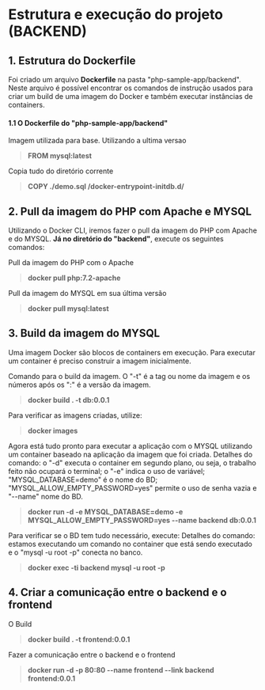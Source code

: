 # Estrutura e execução do projeto (BACKEND)

## 1. Estrutura do Dockerfile
Foi criado um arquivo **Dockerfile** na pasta "php-sample-app/backend". Neste arquivo é possível encontrar os comandos de instrução usados para criar um build de uma imagem do Docker e também executar instâncias de containers.

#### 1.1 O Dockerfile do "php-sample-app/backend"

Imagem utilizada para base. Utilizando a ultima versao
> **FROM mysql:latest**

Copia tudo do diretório corrente
> **COPY ./demo.sql /docker-entrypoint-initdb.d/**

## 2. Pull da imagem do PHP com Apache e MYSQL

Utilizando o Docker CLI, iremos fazer o pull da imagem do PHP com Apache e do MYSQL. **Já no diretório do "backend"**, execute os seguintes comandos:

Pull da imagem do PHP com o Apache

> **docker pull php:7.2-apache**

Pull da imagem do MYSQL em sua última versão

> **docker pull mysql:latest**

## 3. Build da imagem do MYSQL

Uma imagem Docker são blocos de containers em execução.
Para executar um container é preciso construir a imagem inicialmente.

Comando para o build da imagem. O "-t" é a tag ou nome da imagem e os números após os ":" é a versão da imagem.

> **docker build . -t db:0.0.1**

Para verificar as imagens criadas, utilize:

> **docker images**

Agora está tudo pronto para executar a aplicação com o MYSQL utilizando um container baseado na aplicação da imagem que foi criada. Detalhes do comando: o "-d" executa o container em segundo plano, ou seja, o trabalho feito não ocupará o terminal; o "-e" indica o uso de variável; "MYSQL_DATABASE=demo" é o nome do BD; "MYSQL_ALLOW_EMPTY_PASSWORD=yes" permite o uso de senha vazia e "--name" nome do BD.

> **docker run -d -e MYSQL_DATABASE=demo -e MYSQL_ALLOW_EMPTY_PASSWORD=yes --name backend db:0.0.1**

Para verificar se o BD tem tudo necessário, execute:
Detalhes do comando: estamos executando um comando no container que está sendo executado e o "mysql -u root -p" conecta no banco.

> **docker exec -ti backend mysql -u root -p**

## 4. Criar a comunicação entre o backend e o frontend

O Build

> **docker build . -t frontend:0.0.1**

Fazer a comunicação entre o backend e o frontend

> **docker run -d -p 80:80 --name frontend --link backend frontend:0.0.1**
